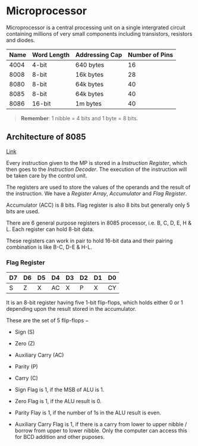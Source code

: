 # Microprocessor
Microprocessor is a central processing unit on a single intergrated circuit containing millions of very small components including transistors, resistors and diodes.

Name | Word Length | Addressing Cap | Number of Pins
---|---|---|---
4004 | 4-bit | 640 bytes | 16
8008 | 8-bit | 16k bytes | 28
8080 | 8-bit | 64k bytes | 40
8085 | 8-bit | 64k bytes | 40
8086 | 16-bit | 1m bytes | 40

> **Remember**: 1 nibble = 4 bits and 1 byte = 8 bits.

## Architecture of 8085

[Link](https://www.tutorialspoint.com/microprocessor/microprocessor_8085_architecture.htm)

Every instruction given to the MP is stored in a *Instruction Register*, which then goes to the *Instruction Decoder*. The execution of the instruction will be taken care by the control unit.

The registers are used to store the values of the operands and the result of the instruction. We have a *Register Array*, *Accumulator* and *Flag Register*.

Accumulator (ACC) is 8 bits. Flag register is also 8 bits but generally only 5 bits are used.

There are 6 general purpose registers in 8085 processor, i.e. B, C, D, E, H & L. Each register can hold 8-bit data.

These registers can work in pair to hold 16-bit data and their pairing combination is like B-C, D-E & H-L.

### Flag Register

D7 | D6 | D5 | D4 | D3 | D2 | D1 | D0
---|---|---|---|---|---|---|---
S | Z | X | AC | X | P | X | CY

It is an 8-bit register having five 1-bit flip-flops, which holds either 0 or 1 depending upon the result stored in the accumulator.

These are the set of 5 flip-flops −
- Sign (S)
- Zero (Z)
- Auxiliary Carry (AC)
- Parity (P)
- Carry (C)

- Sign Flag is 1, if the MSB of ALU is 1.
- Zero Flag is 1, if the ALU result is 0.
- Parity Flay is 1, if the number of 1s in the ALU result is even.
- Auxiliary Carry Flag is 1, if there is a carry from lower to upper nibble / borrow from upper to lower nibble. Only the computer can access this for BCD addition and other puposes.

